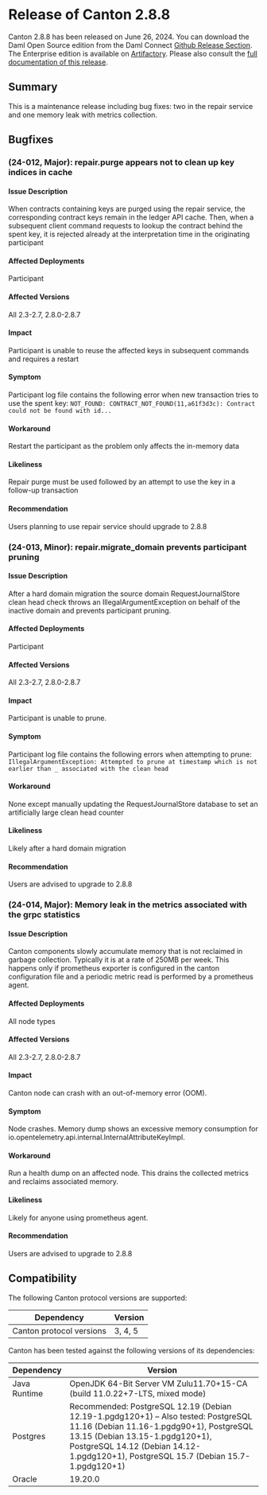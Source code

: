 # Release of Canton 2.8.8

Canton 2.8.8 has been released on June 26, 2024. You can download the Daml Open Source edition from the Daml Connect [Github Release Section](https://github.com/digital-asset/daml/releases/tag/v2.8.8). The Enterprise edition is available on [Artifactory](https://digitalasset.jfrog.io/artifactory/canton-enterprise/canton-enterprise-2.8.8.zip).
Please also consult the [full documentation of this release](https://docs.daml.com/2.8.8/canton/about.html).

## Summary

This is a maintenance release including bug fixes: two in the repair service and one memory leak with metrics collection.

## Bugfixes

### (24-012, Major): repair.purge appears not to clean up key indices in cache

#### Issue Description
When contracts containing keys are purged using the repair service, the corresponding contract keys remain in the ledger API cache. Then, when a subsequent client command requests to lookup the contract behind the spent key, it is rejected already at the interpretation time in the originating participant

#### Affected Deployments
Participant

#### Affected Versions
All 2.3-2.7, 2.8.0-2.8.7

#### Impact
Participant is unable to reuse the affected keys in subsequent commands and requires a restart

#### Symptom
Participant log file contains the following error when new transaction tries to use the spent key: `NOT_FOUND: CONTRACT_NOT_FOUND(11,a61f3d3c): Contract could not be found with id...`

#### Workaround
Restart the participant as the problem only affects the in-memory data

#### Likeliness
Repair purge must be used followed by an attempt to use the key in a follow-up transaction

#### Recommendation
Users planning to use repair service should upgrade to 2.8.8

### (24-013, Minor): repair.migrate_domain prevents participant pruning

#### Issue Description
After a hard domain migration the source domain RequestJournalStore clean head check throws an IllegalArgumentException on behalf of the inactive domain and prevents participant pruning.

#### Affected Deployments
Participant

#### Affected Versions
All 2.3-2.7, 2.8.0-2.8.7

#### Impact
Participant is unable to prune.

#### Symptom
Participant log file contains the following errors when attempting to prune: `IllegalArgumentException: Attempted to prune at timestamp which is not earlier than _ associated with the clean head`

#### Workaround
None except manually updating the RequestJournalStore database to set an artificially large clean head counter

#### Likeliness
Likely after a hard domain migration

#### Recommendation
Users are advised to upgrade to 2.8.8

### (24-014, Major): Memory leak in the metrics associated with the grpc statistics

#### Issue Description
Canton components slowly accumulate memory that is not reclaimed in garbage collection. Typically it is at a rate of 250MB per week. This happens only if prometheus exporter is configured in the canton configuration file and a periodic metric read is performed by a prometheus agent.

#### Affected Deployments
All node types

#### Affected Versions
All 2.3-2.7, 2.8.0-2.8.7

#### Impact
Canton node can crash with an out-of-memory error (OOM).

#### Symptom
Node crashes. Memory dump shows an excessive memory consumption for io.opentelemetry.api.internal.InternalAttributeKeyImpl.

#### Workaround
Run a health dump on an affected node. This drains the collected metrics and reclaims associated memory.

#### Likeliness
Likely for anyone using prometheus agent.

#### Recommendation
Users are advised to upgrade to 2.8.8

## Compatibility

The following Canton protocol versions are supported:

| Dependency                 | Version                    |
|----------------------------|----------------------------|
| Canton protocol versions   | 3, 4, 5          |

Canton has been tested against the following versions of its dependencies:

| Dependency                 | Version                    |
|----------------------------|----------------------------|
| Java Runtime               | OpenJDK 64-Bit Server VM Zulu11.70+15-CA (build 11.0.22+7-LTS, mixed mode)               |
| Postgres                   | Recommended: PostgreSQL 12.19 (Debian 12.19-1.pgdg120+1) – Also tested: PostgreSQL 11.16 (Debian 11.16-1.pgdg90+1), PostgreSQL 13.15 (Debian 13.15-1.pgdg120+1), PostgreSQL 14.12 (Debian 14.12-1.pgdg120+1), PostgreSQL 15.7 (Debian 15.7-1.pgdg120+1)           |
| Oracle                     | 19.20.0             |


